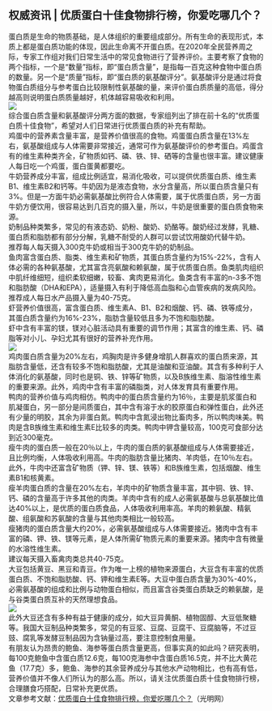 ## 权威资讯 | 优质蛋白十佳食物排行榜，你爱吃哪几个？  
蛋白质是生命的物质基础，是人体组织的重要组成部分。所有生命的表现形式，本质上都是蛋白质功能的体现，因此生命离不开蛋白质。在2020年全民营养周之际，专家工作组对我们日常生活中的常见食物进行了营养评价。主要考察了食物的两个指标，一个是“数量”指标，即“蛋白质含量”，是指每一百克这种食物中蛋白质的数量。另一个是“质量”指标，即“蛋白质的氨基酸评分”。氨基酸评分是通过将食物蛋白质组分与参考蛋白比较限制性氨基酸的量，来评价蛋白质质量的高低，得分越高则说明蛋白质质量越好，机体越容易吸收和利用。  
![](http://cdncms.v-keep.cn/wp-content/uploads/2020/07/u5664910283579545292fm11gp0.jpg)  
综合蛋白质含量和氨基酸评分两方面的数据，专家组列出了排在前十名的“优质蛋白质十佳食物”，希望对人们日常进行优质蛋白质的补充有帮助。  
鸡蛋中的营养素含量丰富，是营养价值很高的食物。鸡蛋蛋白质含量在13%左右，氨基酸组成与人体需要非常接近，通常可作为氨基酸评价的参考蛋白。鸡蛋含有的维生素种类齐全，矿物质如钙、磷、铁、锌、硒等的含量也很丰富。建议健康人每日吃一个鸡蛋，蛋白蛋黄都要吃。  
牛奶营养成分丰富，组成比例适宜，易消化吸收，可以提供优质蛋白质、维生素B1、维生素B2和钙等。牛奶因为是液态食物，水分含量高，所以蛋白质含量只有3%。但是一方面牛奶必需氨基酸比例符合人体需要，属于优质蛋白质，另一方面牛奶方便饮用，很容易达到几百克的摄入量，所以，牛奶是很重要的蛋白质食物来源。  
奶制品种类繁多，常见的有液态奶、奶粉、酸奶、奶酪等。酸奶经过发酵，乳糖、蛋白质和脂肪都有部分分解，乳糖不耐受的人群可以尝试饮用酸奶代替牛奶。  
推荐每人每天摄入300克牛奶或相当于300克牛奶的奶制品。  
鱼肉富含蛋白质、脂类、维生素和矿物质，其蛋白质含量约为15%-22%，含有人体必需的各种氨基酸，尤其富含亮氨酸和赖氨酸，属于优质蛋白质。鱼类肌肉组织中肌纤维细短，组织柔软细嫩，较畜、禽肉更易消化。鱼类含有丰富的n-3多不饱和脂肪酸（DHA和EPA），适量摄入有利于降低高血脂和心血管疾病的发病风险。推荐成人每日水产品摄入量为40-75克。  
虾营养价值很高，富含蛋白质、维生素A、B1、B2和烟酸、钙、磷、铁等成分，其蛋白质含量约为16%-23%，脂肪含量较低且多为不饱和脂肪酸。  
虾中含有丰富的镁，镁对心脏活动具有重要的调节作用；其富含的维生素、钙、磷脂等对小儿、孕妇尤其有很好的营养补充作用。  
![](http://cdncms.v-keep.cn/wp-content/uploads/2020/07/u2647023853922569701fm26gp0.jpg)  
鸡肉蛋白质含量为20%左右，鸡胸肉是许多健身增肌人群喜欢的蛋白质来源，其脂肪含量低，还含有较多不饱和脂肪酸，尤其是油酸和亚油酸。其含有多种利于人体消化的氨基酸，同时也是铜、铁、锌等矿物质，以及B族维生素、脂溶性维生素的重要来源。此外，鸡肉中含有丰富的磷脂类，对人体发育具有重要作用。  
鸭肉的营养价值与鸡肉相仿。鸭肉中的蛋白质含量约为16％，主要是肌浆蛋白和肌凝蛋白，另一部分是间质蛋白，其中含有溶于水的胶原蛋白和弹性蛋白，此外还有少量的明胶，其余为非蛋白氮。鸭肉中含氮浸出物比畜肉多，所以鸭肉味美。鸭肉是含B族维生素和维生素E比较多的肉类。鸭肉中钾含量较高，100克可食部分达到近300毫克。  
瘦牛肉的蛋白质一般在20％以上，牛肉的蛋白质的氨基酸组成与人体需要接近，且比例均衡，人体吸收利用高。牛肉的脂肪含量比猪肉、羊肉低，在10％左右。此外，牛肉中还富含矿物质（钾、锌、镁、铁等）和B族维生素，包括烟酸、维生素B1和核黄素。  
瘦羊肉蛋白质的含量在20%左右，羊肉中的矿物质含量丰富，其中铜、铁、锌、钙、磷的含量高于许多其他的肉类。羊肉中含有的成人必需氨基酸与总氨基酸比值达40%以上，是优质的蛋白质食品，人体吸收利用率高。羊肉的赖氨酸、精氨酸、组氨酸和苏氨酸的含量与其他肉类相比一般较高。  
瘦猪肉的蛋白质含量大约20%，必需氨基酸组成与人体需要接近。猪肉中含有丰富的磷、钾、铁、镁等元素，是人体所需矿物质元素的重要来源。猪肉中含有微量的水溶性维生素。  
建议每天摄入畜禽肉类总共40-75克。  
大豆包括黄豆、黑豆和青豆。作为唯一上榜的植物来源蛋白，大豆含有丰富的优质蛋白质、不饱和脂肪酸、钙、钾和维生素E等。大豆中蛋白质含量为30%-40%，必需氨基酸的组成和比例与动物蛋白相似，而且富含谷类蛋白质缺乏的赖氨酸，是与谷类蛋白质互补的天然理想食品。  
![](http://cdncms.v-keep.cn/wp-content/uploads/2020/07/u2126149775786330761fm26gp0.jpg)  
此外大豆还含有多种有益于健康的成分，如大豆异黄酮、植物固醇、大豆低聚糖等。我国大豆制品种类繁多，常见的有豆浆、豆腐、豆腐干、豆腐脑等，不过豆豉、腐乳等发酵豆制品因为含钠量过高，要注意控制食用量。  
有朋友认为昂贵的鲍鱼、海参等蛋白质含量更高，但事实真的如此吗？研究表明，每100克鲍鱼中含蛋白质12.6克，每100克海参中含蛋白质16.5克，并不比大黄花鱼（17.7克）多，鲍鱼、海参的其余营养成分与其他水产动物相比，也有高有低，营养价值并不像人们所认为的那么高。所以，请关注优质蛋白质十佳食物排行榜，合理膳食巧搭配，日常补充更优质。  
文章参考文献：<a href="https://m.gmw.cn/toutiao/2020-06/04/content_33886217.htm?tt_group_id=6834312663325999629">优质蛋白十佳食物排行榜，你爱吃哪几个？</a>（光明网）  
<!--EndFragment-->  
